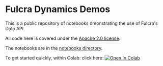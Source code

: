 # Fulcra Dynamics Demos

This is a public repository of notebooks dmonstrating the use of Fulcra's Data API.

All code here is covered under the [Apache 2.0 license](LICENSE).

The notebooks are in the [notebooks directory](notebooks/).


To get started quickly, within Colab: click here: <a target="_blank" href="https://colab.research.google.com/github/fulcradynamics/demos/blob/main/notebooks/00_Hello_Fulcra.ipynb">
  <img src="https://colab.research.google.com/assets/colab-badge.svg" alt="Open In Colab"/>
</a>
